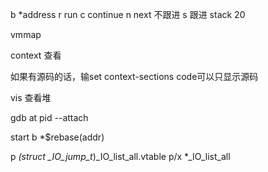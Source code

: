 b *address
r run
c continue
n next 不跟进
s 跟进
stack 20

vmmap



context 查看

如果有源码的话，输set context-sections code可以只显示源码

vis  查看堆


gdb at pid  --attach

start
b *$rebase(addr)

p *(struct _IO_jump_t*)_IO_list_all.vtable
p/x *_IO_list_all
